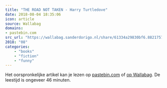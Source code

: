 ```yaml
---
title: "THE ROAD NOT TAKEN - Harry Turtledove"
date: 2018-08-04 18:35:06
icon: article
source: Wallabag
domains:
- pastebin.com
src_url: "https://wallabag.sanderdorigo.nl/share/61334a29830bf6.88217573"
2018: "08"
categories:
    - "books"
    - "fiction"
    - "funny"
---
```

Het oorspronkelijke artikel kan je lezen op [pastebin.com](https://pastebin.com/aJQfubrK) of [op Wallabag](https://wallabag.sanderdorigo.nl/share/61334a29830bf6.88217573). De leestijd is ongeveer 46 minuten.